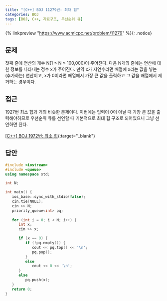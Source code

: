 ```yaml
---
title: "[C++] BOJ 11279번: 최대 힙"
categories: BOJ
tags: [BOJ, C++, 자료구조, 우선순위 큐]
---
```


{% linkpreview "https://www.acmicpc.net/problem/11279" %}{: .notice}
<br>

## 문제

첫째 줄에 연산의 개수 N(1 ≤ N ≤ 100,000)이 주어진다. 다음 N개의 줄에는 연산에 대한 정보를 나타내는 정수 x가 주어진다. 만약 x가 자연수라면 배열에 x라는 값을 넣는(추가하는) 연산이고, x가 0이라면 배열에서 가장 큰 값을 출력하고 그 값을 배열에서 제거하는 경우이다.

## 접근

1927번 최소 힙과 거의 비슷한 문제이다. 이번에는 입력이 0이 아닐 때 가장 큰 값을 출력해야하므로 우선순위 큐를 선언할 때 기본적으로 최대 힙 구조로 되어있으니 그냥 선언하면 된다.
<br><br>
[[C++] BOJ 1972번: 최소 힙](https://jaeg00l.github.io/boj/24/){:target="_blank"}

## 답안

```cpp
#include <iostream>
#include <queue>
using namespace std;

int N;

int main() {
   ios_base::sync_with_stdio(false);
   cin.tie(NULL);
   cin >> N;
   priority_queue<int> pq;
   
   for (int i = 0; i < N; i++) {
      int x;
      cin >> x;

      if (x == 0) {
         if (!pq.empty()) {
            cout << pq.top() << '\n';
            pq.pop();
         }
         else
            cout << 0 << '\n';
      }
      else
         pq.push(x);
   }
   return 0;
}
```